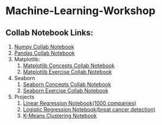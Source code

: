 # Machine-Learning-Workshop
## Collab Notebook Links:
1. [Numpy Collab Notebook](https://colab.research.google.com/drive/1AOa2PyWcSzRYBw4CvX2d5lywl8_U304z?usp=sharing)
2. [Pandas Collab Notebook](https://colab.research.google.com/drive/12AcLYSt6yW2khCBEfJ4n0ZTRqbwT216w?usp=sharing)
3. Matplotlib:
    1. [Matplotlib Concepts Collab Notebook](https://colab.research.google.com/drive/1XsRIsL3iobaufjvauzsDK08BOyCt2j3f?usp=sharing)
    2. [Matplotlib Exercise Collab Notebook](https://colab.research.google.com/drive/11DJoA0weCMkdGpTajQNc8tR_EnNCDsqf?usp=sharing)
4. Seaborn
    1. [Seaborn Concepts Collab Notebook](https://colab.research.google.com/drive/14IWsnJVLu0EFp8mTs8h4mSduBL7zugbG?usp=sharing)
    2. [Seaborn Exercise Collab Notebook](https://colab.research.google.com/drive/1okRdo3eLmf9riv2Ye4_fKTRxPXXe97UZ?usp=sharing)
5. Projects
    1. [Linear Regression Notebook(1000 companies)](https://colab.research.google.com/drive/12wv9W5qNyfBhHLLUxaClFGMVuM41ZHao?usp=sharing)
    2. [Logistic Regression Notebook(breat cancer detection)](https://colab.research.google.com/drive/1mbd9co7v6DsTUG43Y6GchzqFHlt5ilRV?usp=sharing)
    3. [K-Means Clustering Notebook](https://colab.research.google.com/drive/1zNbkDg2l-H7VD5q_wYiPpr4KAUKuRvHt?usp=sharing)
